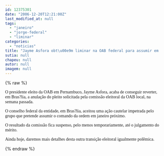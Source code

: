 ```yaml
---
id: 12375301
date: "2006-12-20T12:21:00Z"
last_modified_at: null
tags:
  - "janeiro"
  - "jorge-federal"
  - "liminar"
categories:
  - "noticias"
title: "Jayme Asfora obt\u00e9m liminar na OAB federal para assumir em janeiro"
sutia: null
chapeu: null
autor: null
imagem: null
---
```

{% raw %}
<p><P><FONT face=Verdana>O presidente eleito da OAB em Pernambuco, Jayme Asfora, acaba de conseguir reverter, em Bras?lia, a anulação do pleito solicitada pela comissão eleitoral da OAB local, na semana passada. </FONT></P></p>
<p><P><FONT face=Verdana>O conselho federal da entidade, em Bras?lia, aceitou uma ação cautelar impetrada pelo grupo que pretende assumir o comando da ordem em janeiro próximo. </FONT></P></p>
<p><P><FONT face=Verdana>O resultado da comissão fica suspenso, pelo menos temporariamente, até o julgamento do mérito.</FONT></P></p>
<p><P><FONT face=Verdana>Ainda hoje, daremos mais detalhes desta outra transição eleitoral igualmente polêmica.</FONT></P> </p>
{% endraw %}